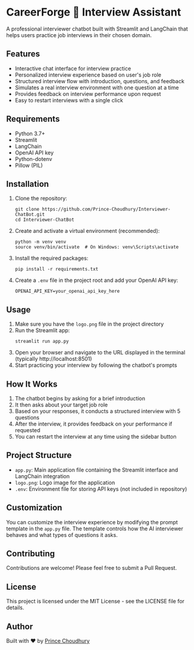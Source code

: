 # CareerForge 🚀 Interview Assistant

A professional interviewer chatbot built with Streamlit and LangChain that helps users practice job interviews in their chosen domain.

## Features

- Interactive chat interface for interview practice
- Personalized interview experience based on user's job role
- Structured interview flow with introduction, questions, and feedback
- Simulates a real interview environment with one question at a time
- Provides feedback on interview performance upon request
- Easy to restart interviews with a single click

## Requirements

- Python 3.7+
- Streamlit
- LangChain
- OpenAI API key
- Python-dotenv
- Pillow (PIL)

## Installation

1. Clone the repository:
   ```
   git clone https://github.com/Prince-Choudhury/Interviewer-ChatBot.git
   cd Interviewer-ChatBot
   ```

2. Create and activate a virtual environment (recommended):
   ```
   python -m venv venv
   source venv/bin/activate  # On Windows: venv\Scripts\activate
   ```

3. Install the required packages:
   ```
   pip install -r requirements.txt
   ```

4. Create a `.env` file in the project root and add your OpenAI API key:
   ```
   OPENAI_API_KEY=your_openai_api_key_here
   ```

## Usage

1. Make sure you have the `logo.png` file in the project directory
2. Run the Streamlit app:
   ```
   streamlit run app.py
   ```
3. Open your browser and navigate to the URL displayed in the terminal (typically http://localhost:8501)
4. Start practicing your interview by following the chatbot's prompts

## How It Works

1. The chatbot begins by asking for a brief introduction
2. It then asks about your target job role
3. Based on your responses, it conducts a structured interview with 5 questions
4. After the interview, it provides feedback on your performance if requested
5. You can restart the interview at any time using the sidebar button

## Project Structure

- `app.py`: Main application file containing the Streamlit interface and LangChain integration
- `logo.png`: Logo image for the application
- `.env`: Environment file for storing API keys (not included in repository)

## Customization

You can customize the interview experience by modifying the prompt template in the `app.py` file. The template controls how the AI interviewer behaves and what types of questions it asks.

## Contributing

Contributions are welcome! Please feel free to submit a Pull Request.

## License

This project is licensed under the MIT License - see the LICENSE file for details.

## Author

Built with ❤️ by [Prince Choudhury](https://www.linkedin.com/in/prince-choudhury26/)
